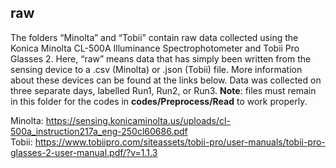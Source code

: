 ## raw

The folders “Minolta” and “Tobii” contain raw data collected using the Konica Minolta CL-500A  Illuminance Spectrophotometer and Tobii Pro Glasses 2. Here, “raw” means data that has simply been written from the sensing device to a .csv (Minolta) or .json (Tobii) file. More information about these devices can be found at the links below. Data was collected on three separate days, labelled Run1, Run2, or Run3. **Note**: files must remain in this folder for the codes in **codes/Preprocess/Read** to work properly.

Minolta: https://sensing.konicaminolta.us/uploads/cl-500a_instruction217a_eng-250cl60686.pdf
<br>Tobii: https://www.tobiipro.com/siteassets/tobii-pro/user-manuals/tobii-pro-glasses-2-user-manual.pdf/?v=1.1.3

